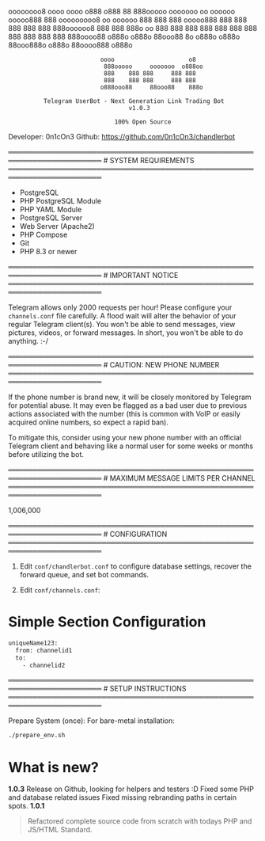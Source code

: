   oooooooo8 oooo                                     oooo o888
o888     88  888ooooo    ooooooo   oo oooooo    ooooo888   888  ooooooooo8 oo oooooo
888          888   888   ooooo888   888   888 888    888   888 888oooooo8   888    888
888o     oo  888   888 888    888   888   888 888    888   888 888          888
 888oooo88  o888o o888o 88ooo88 8o o888o o888o  88ooo888o o888o  88oooo888 o888o

                              oooo                     o8                              
                               888ooooo     ooooooo  o888oo                            
                               888    888 888     888 888                              
                               888    888 888     888 888                              
                              o888ooo88     88ooo88    888o                            
                                                                                       
              Telegram UserBot - Next Generation Link Trading Bot
                                      v1.0.3

                                  100% Open Source 

Developer: 0n1cOn3
Github: <https://github.com/0n1cOn3/chandlerbot>

═════════════════════════════════════════════════════════════════════
                            # SYSTEM REQUIREMENTS
═════════════════════════════════════════════════════════════════════

- PostgreSQL
- PHP PostgreSQL Module
- PHP YAML Module
- PostgreSQL Server
- Web Server (Apache2)
- PHP Compose
- Git
- PHP 8.3 or newer

═════════════════════════════════════════════════════════════════════
                              # IMPORTANT NOTICE
═════════════════════════════════════════════════════════════════════

Telegram allows only 2000 requests per hour!
Please configure your `channels.conf` file carefully.
A flood wait will alter the behavior of your regular Telegram client(s).
You won't be able to send messages, view pictures, videos, or forward messages.
In short, you won't be able to do anything. :-/

═════════════════════════════════════════════════════════════════════
                          # CAUTION: NEW PHONE NUMBER
═════════════════════════════════════════════════════════════════════

If the phone number is brand new, it will be closely monitored by Telegram for
potential abuse. It may even be flagged as a bad user due to previous actions
associated with the number (this is common with VoIP or easily acquired online
numbers, so expect a rapid ban).

To mitigate this, consider using your new phone number with an official Telegram
client and behaving like a normal user for
some weeks or months before utilizing the bot.

═════════════════════════════════════════════════════════════════════
                      #  MAXIMUM MESSAGE LIMITS PER CHANNEL
═════════════════════════════════════════════════════════════════════

1,006,000

═════════════════════════════════════════════════════════════════════
                            #    CONFIGURATION
═════════════════════════════════════════════════════════════════════

1. Edit `conf/chandlerbot.conf` to configure database settings,
recover the forward queue, and set bot commands.

2. Edit `conf/channels.conf`:

# Simple Section Configuration

```bash
uniqueName123:
  from: channelid1
  to:
    - channelid2 
```

═════════════════════════════════════════════════════════════════════
                            #  SETUP INSTRUCTIONS
═════════════════════════════════════════════════════════════════════

Prepare System (once):
For bare-metal installation:

```bash
./prepare_env.sh
```

# What is new?

**1.0.3**
 Release on Github, looking for helpers and testers :D
 Fixed some PHP and database related issues
 Fixed missing rebranding paths in certain spots.
**1.0.1**
> Refactored complete source code from scratch with todays PHP and JS/HTML Standard.

